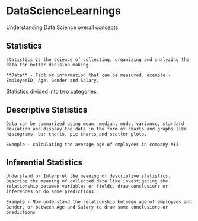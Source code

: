 # DataScienceLearnings
Understanding Data Science overall concepts 

## Statistics 
    statistics is the science of collecting, organizing and analyzing the data for better decision making.
    
    **Data** - Fact or information that can be measured. example - EmployeeID, Age, Gender and Salary.

Statistics divided into two categories 
## Descriptive Statistics
    Data can be summarized using mean, median, mode, variance, standard deviation and display the data in the form of charts and graphs like histograms, bar charts, pie charts and scatter plots. 

    Example - calculating the average age of employees in company XYZ 

## Inferential Statistics 
    Understand or Interpret the meaning of descriptive statistics. Describe the meaning of collected data like investigating the relationship between variables or fields, draw conclusions or inferences or do some predictions.

    Example - Now understand the relationship between age of employees and Gender, or between Age and Salary to draw some conclusions or predictions
